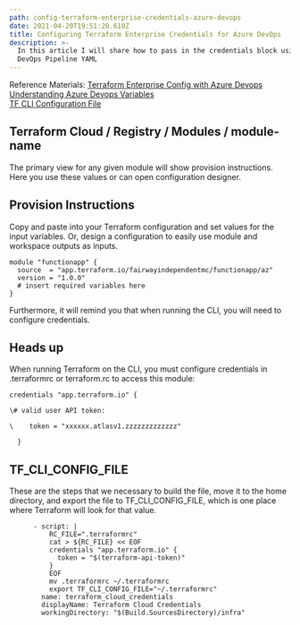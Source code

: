 ```yaml
---
path: config-terraform-enterprise-credentials-azure-devops
date: 2021-04-20T19:51:20.610Z
title: Configuring Terraform Enterprise Credentials for Azure DevOps
description: >-
  In this article I will share how to pass in the credentials block using Azure
  DevOps Pipeline YAML
---
```

Reference Materials:
[Terraform Enterprise Config with Azure Devops](https://cincycoder.wordpress.com/2019/10/15/terraform-enterprise-config-with-azure-devops/)\
[Understanding Azure Devops Variables](https://adamtheautomator.com/azure-devops-variables/)\
[TF CLI Configuration File](https://www.terraform.io/docs/cli/config/config-file.html)

## Terraform Cloud / Registry / Modules / module-name

The primary view for any given module will show provision instructions. Here you use these values or can open configuration designer.

## Provision Instructions

Copy and paste into your Terraform configuration and set values for the input variables. Or, design a configuration to easily use module and workspace outputs as inputs.

```
module "functionapp" {
  source  = "app.terraform.io/fairwayindependentmc/functionapp/az"
  version = "1.0.0"
  # insert required variables here
}
```

Furthermore, it will remind you that when running the CLI, you will need to configure credentials.

## Heads up

When running Terraform on the CLI, you must configure credentials in .terraformrc or terraform.rc  to access this module:

```
credentials "app.terraform.io" {

\# valid user API token:

\    token = "xxxxxx.atlasv1.zzzzzzzzzzzzz"

  }
```

## TF_CLI_CONFIG_FILE

These are the steps that we necessary to build the file, move it to the home directory, and export the file to TF_CLI_CONFIG_FILE, which is one place where Terraform will look for that value.

```
      - script: |
          RC_FILE=".terraformrc"
          cat > ${RC_FILE} << EOF
          credentials "app.terraform.io" {
            token = "$(terraform-api-token)"
          }
          EOF
          mv .terraformrc ~/.terraformrc
          export TF_CLI_CONFIG_FILE="~/.terraformrc"
        name: terraform_cloud_credentials
        displayName: Terraform Cloud Credentials
        workingDirectory: "$(Build.SourcesDirectory)/infra"
```
